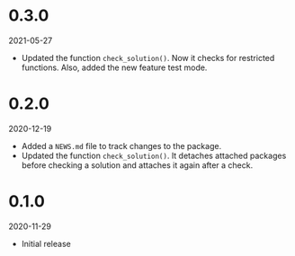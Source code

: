 # 0.3.0

2021-05-27

* Updated the function `check_solution()`. Now it checks for restricted functions. Also, added the new feature test mode.

# 0.2.0

2020-12-19

* Added a `NEWS.md` file to track changes to the package.
* Updated the function `check_solution()`. It detaches attached packages before checking a solution and attaches it again after a check.

# 0.1.0

2020-11-29

* Initial release
